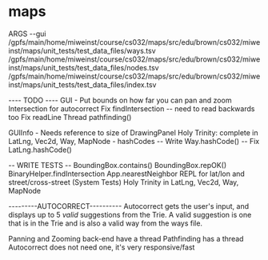 maps
====

ARGS
--gui /gpfs/main/home/miweinst/course/cs032/maps/src/edu/brown/cs032/miweinst/maps/unit_tests/test_data_files/ways.tsv /gpfs/main/home/miweinst/course/cs032/maps/src/edu/brown/cs032/miweinst/maps/unit_tests/test_data_files/nodes.tsv /gpfs/main/home/miweinst/course/cs032/maps/src/edu/brown/cs032/miweinst/maps/unit_tests/test_data_files/index.tsv

---- TODO ----
GUI - Put bounds on how far you can pan and zoom
Intersection for autocorrect
Fix findIntersection -- need to read backwards too
Fix readLine
Thread pathfinding()

GUIInfo
	- Needs reference to size of DrawingPanel
Holy Trinity: complete in LatLng, Vec2d, Way, MapNode
	- hashCodes
		-- Write Way.hashCode()
		-- Fix LatLng.hashCode()


-- WRITE TESTS --
BoundingBox.contains()
BoundingBox.repOK()
BinaryHelper.findIntersection
App.nearestNeighbor
REPL for lat/lon and street/cross-street (System Tests)
Holy Trinity in LatLng, Vec2d, Way, MapNode


---------AUTOCORRECT----------
Autocorrect gets the user's input, and displays up to 5 *valid* suggestions from the Trie.
A valid suggestion is one that is in the Trie and is also a valid way from the ways file. 

Panning and Zooming back-end have a thread
Pathfinding has a thread
Autocorrect does not need one, it's very responsive/fast


